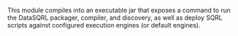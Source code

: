 This module compiles into an executable jar that exposes a command to run the DataSQRL packager, compiler, and discovery, as well as deploy SQRL scripts against configured execution engines (or default engines).